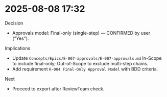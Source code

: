 # 2025-08-08 17:32

Decision
- Approvals model: Final-only (single-step) — CONFIRMED by user ("Yes").

Implications
- Update `Concepts/Epics/E-007-approvals/E-007-approvals.md` In-Scope to include final-only; Out-of-Scope to exclude multi-step chains.
- Add requirement `R-004 Final-Only Approval Model` with BDD criteria.

Next
- Proceed to export after ReviewTeam check.
